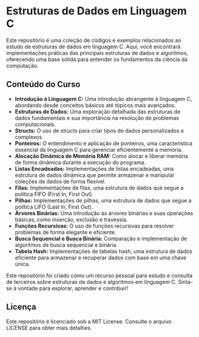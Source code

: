 # Estruturas de Dados em Linguagem C

Este repositório é uma coleção de códigos e exemplos relacionados ao estudo de estruturas de dados em linguagem C. Aqui, você encontrará implementações práticas das principais estruturas de dados e algoritmos, oferecendo uma base sólida para entender os fundamentos da ciência da computação.

## Conteúdo do Curso

- **Introdução à Linguagem C:** Uma introdução abrangente à linguagem C, abordando desde conceitos básicos até tópicos mais avançados.
- **Estruturas de Dados:** Uma exploração detalhada das estruturas de dados fundamentais e sua importância na resolução de problemas computacionais.
- **Structs:** O uso de structs para criar tipos de dados personalizados e complexos.
- **Ponteiros:** O entendimento e aplicação de ponteiros, uma característica essencial da linguagem C para gerenciar eficientemente a memória.
- **Alocação Dinâmica de Memória RAM:** Como alocar e liberar memória de forma dinâmica durante a execução do programa.
- **Listas Encadeadas:** Implementações de listas encadeadas, uma estrutura de dados dinâmica que permite armazenar e manipular coleções de dados de forma flexível.
- **Filas:** Implementações de filas, uma estrutura de dados que segue a política FIFO (First In, First Out).
- **Pilhas:** Implementações de pilhas, uma estrutura de dados que segue a política LIFO (Last In, First Out).
- **Árvores Binárias:** Uma introdução às árvores binárias e suas operações básicas, como inserção, exclusão e travessia.
- **Funções Recursivas:** O uso de funções recursivas para resolver problemas de forma elegante e eficiente.
- **Busca Sequencial e Busca Binária:** Comparação e implementação de algoritmos de busca sequencial e binária.
- **Tabela Hash:** Implementações de tabelas hash, uma estrutura de dados eficiente para armazenar e recuperar dados com base em uma chave única.

Este repositório foi criado como um recurso pessoal para estudo e consulta de terceiros sobre estruturas de dados e algoritmos em linguagem C. Sinta-se à vontade para explorar, aprender e contribuir!

## Licença

Este repositório é licenciado sob a MIT License. Consulte o arquivo LICENSE para obter mais detalhes.
